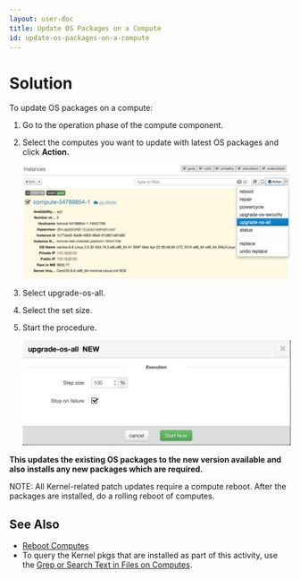 ```yaml
---
layout: user-doc
title: Update OS Packages on a Compute
id: update-os-packages-on-a-compute
---
```


# Solution

To update OS packages on a compute:
 
 
1. Go to the operation phase of the compute component.
2. Select the computes you want to update with latest OS packages and click **Action.**
  
    ![Update OS Package Compute](/assets/docs/local/images/update-os-package-compute.png)
  
3. Select upgrade-os-all.
4. Select the set size.
5. Start the procedure.
  
    ![Update OS Package Compute New](/assets/docs/local/images/update-os-package-compute-new.png)

**This updates the existing OS packages to the new version available and also installs any new packages which are required.**

NOTE: All Kernel-related patch updates require a compute reboot. After the packages are installed, do a rolling reboot of computes.

## See Also
 
 
* <a href="/user/howto/reboot-computes.html">Reboot Computes</a>
* To query the Kernel pkgs that are installed as part of this activity, use the 
<a href="/user/howto/grep-or-search-text-in-files-on-computes.html">Grep or Search Text in Files on Computes</a>.




